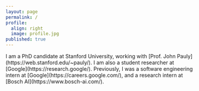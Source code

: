 ```yaml
---
layout: page
permalink: /
profile:
  align: right
  image: profile.jpg
published: true
---
```


<div class="intro-section">
  <p class="lead-text">
      I am a PhD candidate at Stanford University, working with [Prof. John Pauly](https://web.stanford.edu/~pauly/). I am also a student researcher at [Google](https://research.google/). Previously, I was a software engineering intern at [Google](https://careers.google.com/), and a research intern at [Bosch AI](https://www.bosch-ai.com/). 
  </p>
</div>

